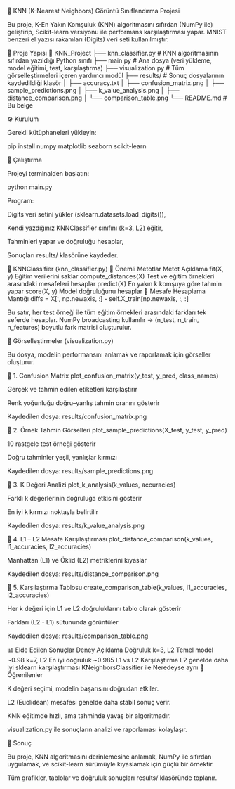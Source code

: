 🧠 KNN (K-Nearest Neighbors) Görüntü Sınıflandırma Projesi

Bu proje, K-En Yakın Komşuluk (KNN) algoritmasını sıfırdan (NumPy ile) geliştirip,
Scikit-learn versiyonu ile performans karşılaştırması yapar.
MNIST benzeri el yazısı rakamları (Digits) veri seti kullanılmıştır.

📂 Proje Yapısı
📁 KNN_Project
├── knn_classifier.py          # KNN algoritmasının sıfırdan yazıldığı Python sınıfı
├── main.py                    # Ana dosya (veri yükleme, model eğitimi, test, karşılaştırma)
├── visualization.py            # Tüm görselleştirmeleri içeren yardımcı modül
├── results/                    # Sonuç dosyalarının kaydedildiği klasör
│   ├── accuracy.txt
│   ├── confusion_matrix.png
│   ├── sample_predictions.png
│   ├── k_value_analysis.png
│   ├── distance_comparison.png
│   └── comparison_table.png
└── README.md                   # Bu belge

⚙️ Kurulum

Gerekli kütüphaneleri yükleyin:

pip install numpy matplotlib seaborn scikit-learn

🚀 Çalıştırma

Projeyi terminalden başlatın:

python main.py


Program:

Digits veri setini yükler (sklearn.datasets.load_digits()),

Kendi yazdığınız KNNClassifier sınıfını (k=3, L2) eğitir,

Tahminleri yapar ve doğruluğu hesaplar,

Sonuçları results/ klasörüne kaydeder.

🧩 KNNClassifier (knn_classifier.py)
🔹 Önemli Metotlar
Metot	Açıklama
fit(X, y)	Eğitim verilerini saklar
compute_distances(X)	Test ve eğitim örnekleri arasındaki mesafeleri hesaplar
predict(X)	En yakın k komşuya göre tahmin yapar
score(X, y)	Model doğruluğunu hesaplar
🔹 Mesafe Hesaplama Mantığı
diffs = X[:, np.newaxis, :] - self.X_train[np.newaxis, :, :]


Bu satır, her test örneği ile tüm eğitim örnekleri arasındaki farkları tek seferde hesaplar.
NumPy broadcasting kullanılır → (n_test, n_train, n_features) boyutlu fark matrisi oluşturulur.

🎨 Görselleştirmeler (visualization.py)

Bu dosya, modelin performansını anlamak ve raporlamak için görseller oluşturur.

🔹 1. Confusion Matrix
plot_confusion_matrix(y_test, y_pred, class_names)


Gerçek ve tahmin edilen etiketleri karşılaştırır

Renk yoğunluğu doğru–yanlış tahmin oranını gösterir

Kaydedilen dosya: results/confusion_matrix.png

🔹 2. Örnek Tahmin Görselleri
plot_sample_predictions(X_test, y_test, y_pred)


10 rastgele test örneği gösterir

Doğru tahminler yeşil, yanlışlar kırmızı

Kaydedilen dosya: results/sample_predictions.png

🔹 3. K Değeri Analizi
plot_k_analysis(k_values, accuracies)


Farklı k değerlerinin doğruluğa etkisini gösterir

En iyi k kırmızı noktayla belirtilir

Kaydedilen dosya: results/k_value_analysis.png

🔹 4. L1 – L2 Mesafe Karşılaştırması
plot_distance_comparison(k_values, l1_accuracies, l2_accuracies)


Manhattan (L1) ve Öklid (L2) metriklerini kıyaslar

Kaydedilen dosya: results/distance_comparison.png

🔹 5. Karşılaştırma Tablosu
create_comparison_table(k_values, l1_accuracies, l2_accuracies)


Her k değeri için L1 ve L2 doğruluklarını tablo olarak gösterir

Farkları (L2 - L1) sütununda görüntüler

Kaydedilen dosya: results/comparison_table.png

📊 Elde Edilen Sonuçlar
Deney	Açıklama	Doğruluk
k=3, L2	Temel model	~0.98
k=7, L2	En iyi doğruluk	~0.985
L1 vs L2	Karşılaştırma	L2 genelde daha iyi
sklearn karşılaştırması	KNeighborsClassifier ile	Neredeyse aynı
🧠 Öğrenilenler

K değeri seçimi, modelin başarısını doğrudan etkiler.

L2 (Euclidean) mesafesi genelde daha stabil sonuç verir.

KNN eğitimde hızlı, ama tahminde yavaş bir algoritmadır.

visualization.py ile sonuçların analizi ve raporlaması kolaylaşır.

🏁 Sonuç

Bu proje, KNN algoritmasını derinlemesine anlamak,
NumPy ile sıfırdan uygulamak,
ve scikit-learn sürümüyle kıyaslamak için güçlü bir örnektir.

Tüm grafikler, tablolar ve doğruluk sonuçları results/ klasöründe toplanır.
